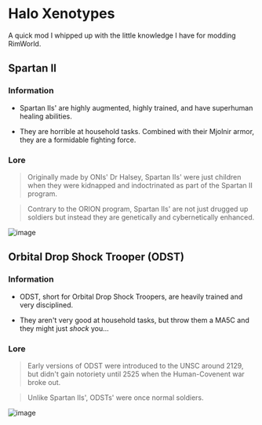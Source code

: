 # Halo Xenotypes

A quick mod I whipped up with the little knowledge I have for modding RimWorld.

## Spartan II

### Information

* Spartan IIs' are highly augmented, highly trained, and have superhuman healing abilities. 

* They are horrible at household tasks. Combined with their Mjolnir armor, they are a formidable fighting force.

### Lore

> Originally made by ONIs' Dr Halsey, Spartan IIs' were just children when they were kidnapped and indoctrinated as part of the Spartan II program. 

> Contrary to the ORION program, Spartan IIs' are not just drugged up soldiers but instead they are genetically and cybernetically enhanced.

![image](https://github.com/SilenceIsFatto/HALO_Xenos/assets/78276788/432508e8-5e33-40ae-9df4-244b4389c32d)

## Orbital Drop Shock Trooper (ODST)

### Information

* ODST, short for Orbital Drop Shock Troopers, are heavily trained and very disciplined. 

* They aren't very good at household tasks, but throw them a MA5C and they might just *shock* you...

### Lore

> Early versions of ODST were introduced to the UNSC around 2129, but didn't gain notoriety until 2525 when the Human-Covenent war broke out. 

> Unlike Spartan IIs', ODSTs' were once normal soldiers.

![image](https://github.com/SilenceIsFatto/HALO_Xenos/assets/78276788/038d8eca-9a13-4185-9ec1-ecf8a83322e9)

